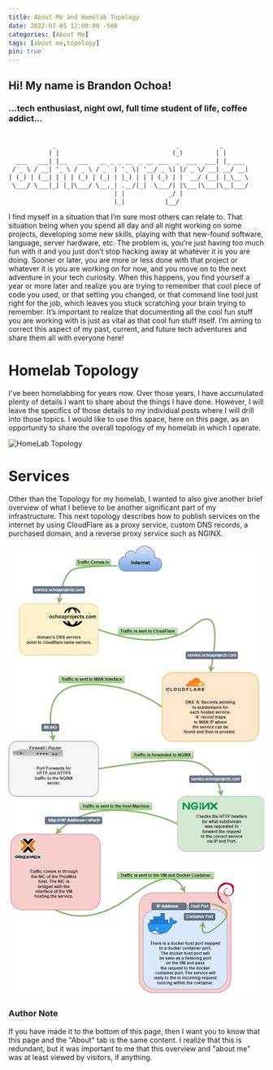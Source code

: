 ```yaml
---
title: About Me and Homelab Topology
date: 2022-07-05 12:00:00 -500
categories: [About Me]
tags: [about me,topology]
pin: true
---
```


## Hi! My name is Brandon Ochoa! 
### ...tech enthusiast, night owl, full time student of life, coffee addict...

```

            _                                 _           _       
           | |                               (_)         | |      
  ___   ___| |__   ___   __ _ _ __  _ __ ___  _  ___  ___| |_ ___ 
 / _ \ / __| '_ \ / _ \ / _` | '_ \| '__/ _ \| |/ _ \/ __| __/ __|
| (_) | (__| | | | (_) | (_| | |_) | | | (_) | |  __/ (__| |_\__ \
 \___/ \___|_| |_|\___/ \__,_| .__/|_|  \___/| |\___|\___|\__|___/
                             | |            _/ |                  
                             |_|           |__/                   

```

I find myself in a situation that I’m sure most others can relate to. That situation being when you spend all day and all night working on some projects, developing some new skills, playing with that new-found software, language, server hardware, etc. The problem is, you’re just having too much fun with it and you just don’t stop hacking away at whatever it is you are doing. Sooner or later, you are more or less done with that project or whatever it is you are working on for now, and you move on to the next adventure in your tech curiosity. When this happens, you find yourself a year or more later and realize you are trying to remember that cool piece of code you used, or that setting you changed, or that command line tool just right for the job, which leaves you stuck scratching your brain trying to remember. It’s important to realize that documenting all the cool fun stuff you are working with is just as vital as that cool fun stuff itself. I’m aiming to correct this aspect of my past, current, and future tech adventures and share them all with everyone here!

# Homelab Topology

I've been homelabbing for years now. Over those years, I have accumulated plenty of details I want to share about the things I have done. However, I will leave the specifics of those details to my individual posts where I will drill into those topics. I would like to use this space, here on this page, as an opportunity to share the overall topology of my homelab in which I operate.

![HomeLab Topology](/project-assets/AboutTab/HomeLab.drawio.png)



# Services

Other than the Topology for my homelab, I wanted to also give another brief overview of what I believe to be another significant part of my infrastructure. This next topology describes how to publish services on the internet by using CloudFlare as a proxy service, custom DNS records, a purchased domain, and a reverse proxy service such as NGINX.

![Services Topology](/project-assets/AboutTab/PublicServices.drawio.png)

### Author Note
If you have made it to the bottom of this page, then I want you to know that this page and the "About" tab is the same content. I realize that this is redundant, but it was important to me that this overview and "about me" was at least viewed by visitors, if anything.